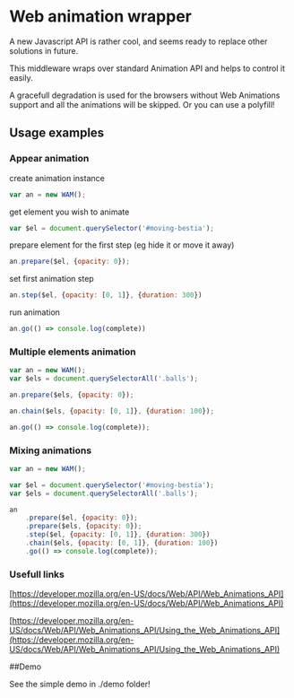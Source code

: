 # Web animation wrapper

A new Javascript API is rather cool, and seems ready to replace other solutions in future.

This middleware wraps over standard Animation API and helps to control it easily.

A gracefull degradation is used for the browsers without Web Animations support and all the animations will be skipped.
Or you can use a polyfill!

## Usage examples

### Appear animation

create animation instance

```javascript
var an = new WAM();
```

get element you wish to animate

```javascript
var $el = document.querySelector('#moving-bestia');
```

prepare element for the first step (eg hide it or move it away)

```javascript
an.prepare($el, {opacity: 0});
```

set first animation step

```javascript
an.step($el, {opacity: [0, 1]}, {duration: 300})
```

run animation

```javascript
an.go(() => console.log(complete))
```

### Multiple elements animation


```javascript
var an = new WAM();
var $els = document.querySelectorAll('.balls');

an.prepare($els, {opacity: 0});

an.chain($els, {opacity: [0, 1]}, {duration: 100});

an.go(() => console.log(complete));
```

### Mixing animations


```javascript
var an = new WAM();

var $el = document.querySelector('#moving-bestia');
var $els = document.querySelectorAll('.balls');

an
    .prepare($el, {opacity: 0});
    .prepare($els, {opacity: 0});
    .step($el, {opacity: [0, 1]}, {duration: 300})
    .chain($els, {opacity: [0, 1]}, {duration: 100})
    .go(() => console.log(complete));
```

### Usefull links

[https://developer.mozilla.org/en-US/docs/Web/API/Web_Animations_API](https://developer.mozilla.org/en-US/docs/Web/API/Web_Animations_API)

[https://developer.mozilla.org/en-US/docs/Web/API/Web_Animations_API/Using_the_Web_Animations_API](https://developer.mozilla.org/en-US/docs/Web/API/Web_Animations_API/Using_the_Web_Animations_API)

##Demo

See the simple demo in ./demo folder!